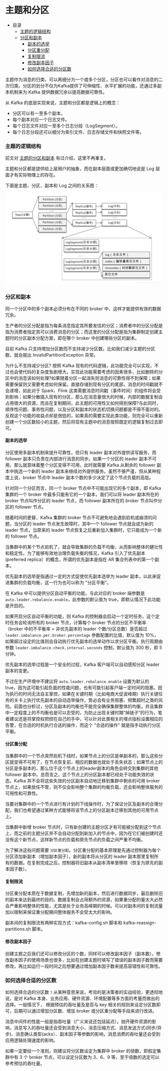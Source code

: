 # 主题和分区

- 目录
    - [主题的逻辑结构](#主题的逻辑结构)
    - [分区和副本](#分区和副本)
      - [副本的选举](#副本的选举)
      - [分区重分配](#分区重分配)
      - [复制限流](#复制限流)
      - [修改副本因子](#修改副本因子)
      - [如何选择合适的分区数](#如何选择合适的分区数)

主题作为消息的归类，可以再细分为一个或多个分区，分区也可以看作对消息的二次归类。分区的划分不仅为Kafka提供了可伸缩性、水平扩展的功能，还通过多副本机制来为 Kafka 提供数据冗余以提高数据可靠性。

从 Kafka 的底层实现来说，主题和分区都是逻辑上的概念：

- 分区可以有一至多个副本。
- 每个副本对应一个日志文件。
- 每个日志文件对应一至多个日志分段（LogSegment）。
- 每个日志分段还可以细分为索引文件、日志存储文件和快照文件等。

### 主题的逻辑结构

前文对 [主题的分区和副本](https://github.com/lazecoding/Note/blob/main/note/articles/kafka/whatiskafka.md#主题的分区和副本) 有过介绍，这里不再重复。

主题和分区都是提供给上层用户的抽象，而在副本层面或更加确切地说是 Log 层面才有实际物理上的存在。

下面是主题、分区、副本和 Log 之间的关系图：

<div align="left">
    <img src="https://github.com/lazecoding/Note/blob/main/images/kafka/主题内部的日志实现结构.png" width="600px">
</div>

### 分区和副本

同一个分区中的多个副本必须分布在不同的 broker 中，这样才能提供有效的数据冗余。

生产者的分区分配是指为每条消息指定其所要发往的分区；消费者中的分区分配是指为消费者指定其可以消费消息的分区；而这里的分区分配是指为集群制定创建主题时的分区副本分配方案，即在哪个 broker 中创建哪些分区的副本。

目前 Kafka 只支持增加分区数而不支持减少分区数。比如我们减少主题的分区数，就会报出 InvalidPartitionException 异常。

为什么不支持减少分区? 按照 Kafka 现有的代码逻辑，此功能完全可以实现，不过也会使代码的复杂度急剧增大。实现此功能需要考虑的因素很多，比如删除的分区中的消息该如何处理?如果随着分区一起消失则消息的可靠性得不到保障；如果需要保留则又需要考虑如何保留。直接存储到现有分区的尾部，消息的时间戳就不会递增，如此对于 Spark、Flink 这类需要消息时间戳（事件时间）的组件将会受到影响；如果分散插入现有的分区，那么在消息量很大的时候，内部的数据复制会占用很大的资源，而且在复制期间，此主题的可用性又如何得到保障?与此同时，顺序性问题、事务性问题，以及分区和副本的状态机切换问题都是不得不面对的。反观这个功能的收益点却是很低的，如果真的需要实现此类功能，则完全可以重新创建一个分区数较小的主题，然后将现有主题中的消息按照既定的逻辑复制过去即可。

#### 副本的选举

分区使用多副本机制来提升可靠性，但只有 leader 副本对外提供读写服务，而 follower 副本只负责在内部进行消息的同步。如果一个分区的 leader 副本不可用，那么就意味着整个分区变得不可用，此时就需要 Kafka  从剩余的 follower 副本中挑选一个新的 leader 副本来继续对外提供服务。虽然不够严谨，但从某种程度上说，broker 节点中 leader 副本个数的多少决定了这个节点负载的高低。

针对同一个分区而言，同一个 broker 节点中不可能出现它的多个副本，即 Kafka 集群的一个 broker 中最多只能有它的一个副本，我们可以将 leader 副本所在的 broker 节点叫作分区的 leader 节点，而 follower 副本所在的 broker 节点叫作分区的 follower 节点。

随着时间的更替，Kafka 集群的 broker 节点不可避免地会遇到宕机或崩溃的问题，当分区的 leader 节点发生故障时，其中一个 follower 节点就会成为新的 leader 节点，当原来的 leader 节点恢复之后重新加入集群时，它只能成为一个新的 follower 节点。

当集群中的某个节点宕机了，就会导致集群的负载不均衡，从而影响整体的健壮性和稳定性。为了能够有效地治理负载失衡的情况，Kafka 引入了优先副本(preferred replica）的概念，所谓的优先副本是指在 AR 集合列表中的第一个副本。

优先副本的选举是指通过一定的方式促使优先副本选举为 leader 副本，以此来促进集群的负载均衡，这一行为也可以称为 "分区平衡"。

在 Kafka 中可以提供分区自动平衡的功能，与此对应的 broker 端参数是 `auto.leader.rebalance.enable`，此参数的默认值为 true，即默认情况下此功能是开启的。

如果开启分区自动平衡的功能，则 Kafka 的控制器会启动一个定时任务，这个定时任务会轮询所有的 broker 节点，计算每个 broker 节点的分区不平衡率（broker 中的不平衡率 = 非优先副本的 leader 个数/分区总数）是否超过 `leader.imbalance.per.broker.percentage` 参数配置的比值，默认值为 10%，如果超过设定的比值则会自动执行优先副本的选举动作以求分区平衡。执行周期由参数 `leader.imbalance.check.interval.seconds` 控制，默认值为 300 秒，即 5 分钟。

优先副本的选举过程是一个安全的过程，Kafka 客户端可以自动感知分区 leader 副本的变更。

不过在生产环境中不建议将 `auto.leader.rebalance.enable` 设置为默认的 true，因为这可能引起负面的性能问题，也有可能引起客户端一定时间的阻塞。因为执行的时间无法自主掌控，如果在关键时期（比如电商大促波峰期）执行关键任务的关卡上执行优先副本的自动选举操作，势必会有业务阻塞、频繁超时之类的风险。前面也分析过，分区及副本的均衡也不能完全确保集群整体的均衡，并且集群中一定程度上的不均衡也是可以忍受的，为防止出现关键时期“掉链子”的行为，笔者建议还是将掌控权把控在自己的手中，可以针对此类相关的埋点指标设置相应的告警，在合适的时机执行合适的操作，而这个 "合适的操作" 就是指手动执行分区平衡。

#### 分区重分配

当集群中的一个节点突然宕机下线时，如果节点上的分区是单副本的，那么这些分区就变得不可用了，在节点恢复前，相应的数据也就处于丢失状态；如果节点上的分区是多副本的，那么位于这个节点上的leader副本的角色会转交到集群的其他 follower 副本中。总而言之，这个节点上的分区副本都已经处于功能失效的状态，Kafka 并不会将这些失效的分区副本自动地迁移到集群中剩余的可用 broker 节点上，如果放任不管，则不仅会影响整个集群的均衡负载，还会影响整体服务的可用性和可靠性。

当要对集群中的一个节点进行有计划的下线操作时，为了保证分区及副本的合理分配，我们也希望通过某种方式能够将该节点上的分区副本迁移到其他的可用节点上。

当集群中新增 broker 节点时，只有新创建的主题分区才有可能被分配到这个节点上，而之前的主题分区并不会自动分配到新加入的节点中，因为在它们被创建时还没有这个新节点，这样新节点的负载和原先节点的负载之间严重不均衡。


为了解决这些问题需要 `分区重分配`。分区重分配的基本原理是先通过控制器为每个分区添加新副本（增加副本因子），新的副本将从分区的 leader 副本那里复制所有的数据。在复制完成之后，控制器将旧副本从副本清单里移除（恢复为原先的副本因子数）。

#### 复制限流

分区重分配本质在于数据复制，先增加新的副本，然后进行数据同步，最后删除旧的副本来达到最终的目的。数据复制会占用额外的资源，如果重分配的量太大必然会严重影响整体的性能，尤其是处于业务高峰期的时候。可以对副本间的复制流量加以限制来保证重分配期间整体服务不会受太大的影响。

副本间的复制限流有两种实现方式：kafka-config.sh 脚本和 kafka-reassign-partitions.sh 脚本。

#### 修改副本因子

创建主题之后我们还可以修改分区的个数，同样可以修改副本因子（副本数）。修改副本因子的使用场景也很多，比如在创建主题时填写了错误的副本因子数而需要修改，再比如运行一段时间之后想要通过增加副本因子数来提高容错性和可靠性。

### 如何选择合适的分区数

如何选择合适的分区数﹖从某种意思来说，考验的是决策者的实战经验，更透彻地说，是对 Kafka 本身、业务应用、硬件资源、环境配置等多方面的考量而做出的选择。一般情况下， 根据预估的吞吐量及是否与 key 相关的规则来设定分区数即可，后期可以通过增加分区数、增加 broker 或分区重分配等手段来进行改进。

消息中间件的性能一般是指吞吐量（广义来说还包括延迟）。抛开硬件资源的影响，消息写入的吞吐量还会受到消息大小、消息压缩方式、消息发送方式(同步/异步)、消息确认类型(acks）、副本因子等参数的影响，消息消费的吞吐量还会受到应用逻辑处理速度的影响。

如果一定要给一个准则，则建议将分区数设定为集群中 broker 的倍数，即假定集群中有 3 个 broker 节点，可以设定分区数为 3、6、9 等，至于倍数的选定可以参考预估的吞吐量。